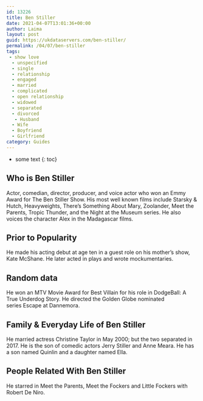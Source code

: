 ```yaml
---
id: 13226
title: Ben Stiller
date: 2021-04-07T13:01:36+00:00
author: Laima
layout: post
guid: https://ukdataservers.com/ben-stiller/
permalink: /04/07/ben-stiller
tags:
 - show love
  - unspecified
  - single
  - relationship
  - engaged
  - married
  - complicated
  - open relationship
  - widowed
  - separated
  - divorced
   - Husband
  - Wife
  - Boyfriend
  - Girlfriend
category: Guides
---
```


* some text
{: toc}


## Who is Ben Stiller
                  
                  
                  
Actor, comedian, director, producer, and voice actor who won an Emmy Award for The Ben Stiller Show. His most well known films include Starsky & Hutch, Heavyweights, There&#8217;s Something About Mary, Zoolander, Meet the Parents, Tropic Thunder, and the Night at the Museum series. He also voices the character Alex in the Madagascar films. 
                  
              
            
              
            
                
                
                
## Prior to Popularity
                  
                  
                  
He made his acting debut at age ten in a guest role on his mother&#8217;s show, Kate McShane. He later acted in plays and wrote mockumentaries. 
                  
              
            
              
            
                
                
                
## Random data
                  
                  
                  
He won an MTV Movie Award for Best Villain for his role in DodgeBall: A True Underdog Story. He directed the Golden Globe nominated series Escape at Dannemora.
                  
              
            
              
            
                
                
                
## Family & Everyday Life of Ben Stiller
                  
                  
                  
He married actress Christine Taylor in May 2000; but the two separated in 2017. He is the son of comedic actors Jerry Stiller and Anne Meara. He has a son named Quinlin and a daughter named Ella. 
                  
              
            
              
            
                
                
                
## People Related With Ben Stiller
                  
                  
                  
He starred in Meet the Parents, Meet the Fockers and Little Fockers with Robert De Niro. 
                  
              
            
              
            
                
              
            
              
              
            
            
              
            
          
          
          